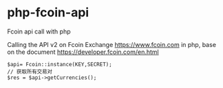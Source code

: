 # php-fcoin-api
Fcoin api call with php

Calling the API v2 on Fcoin Exchange https://www.fcoin.com in php, base on the document https://developer.fcoin.com/en.html

    $api= Fcoin::instance(KEY,SECRET);
    // 获取所有交易对
    $res = $api->getCurrencies();
